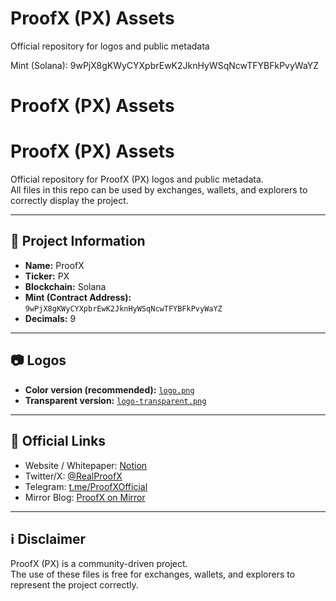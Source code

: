 # ProofX (PX) Assets
Official repository for logos and public metadata

Mint (Solana): 9wPjX8gKWyCYXpbrEwK2JknHyWSqNcwTFYBFkPvyWaYZ
# ProofX (PX) Assets
# ProofX (PX) Assets

Official repository for ProofX (PX) logos and public metadata.  
All files in this repo can be used by exchanges, wallets, and explorers to correctly display the project.  

---

## 📌 Project Information

- **Name:** ProofX  
- **Ticker:** PX  
- **Blockchain:** Solana  
- **Mint (Contract Address):** `9wPjX8gKWyCYXpbrEwK2JknHyWSqNcwTFYBFkPvyWaYZ`  
- **Decimals:** 9  

---

## 📷 Logos

- **Color version (recommended):** [`logo.png`](./logo.png)  
- **Transparent version:** [`logo-transparent.png`](./logo-transparent.png)  

---

## 🔗 Official Links

- Website / Whitepaper: [Notion](https://spotty-swoop-8d5.notion.site/ProofX-PX-24a4d02a2f828075be74f9073e03ddc9)  
- Twitter/X: [@RealProofX](https://x.com/RealProofX)  
- Telegram: [t.me/ProofXOfficial](https://t.me/ProofXOfficial)  
- Mirror Blog: [ProofX on Mirror](https://mirror.xyz/0x151A37Ec8060472F7e63e87143E08133dD5C4aD1/V3hVPfgK94A_BKtwCArQlEmp6D8t93B-387RPDRgs)  

---

## ℹ️ Disclaimer

ProofX (PX) is a community-driven project.  
The use of these files is free for exchanges, wallets, and explorers to represent the project correctly.  
